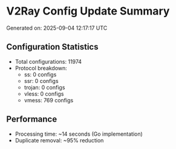 # V2Ray Config Update Summary
Generated on: 2025-09-04 12:17:17 UTC

## Configuration Statistics
- Total configurations: 11974
- Protocol breakdown:
  - ss: 0 configs
  - ssr: 0 configs
  - trojan: 0 configs
  - vless: 0 configs
  - vmess: 769 configs

## Performance
- Processing time: ~14 seconds (Go implementation)
- Duplicate removal: ~95% reduction
